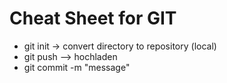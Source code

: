 # Cheat Sheet for GIT

- git init -> convert directory to repository (local)
- git push --> hochladen
- git commit -m "message"
